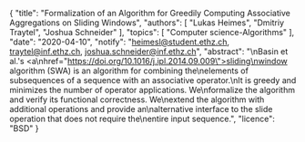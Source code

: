 {
    "title": "Formalization of an Algorithm for Greedily Computing Associative Aggregations on Sliding Windows",
    "authors": [
        "Lukas Heimes",
        "Dmitriy Traytel",
        "Joshua Schneider"
    ],
    "topics": [
        "Computer science-Algorithms"
    ],
    "date": "2020-04-10",
    "notify": "heimesl@student.ethz.ch, traytel@inf.ethz.ch, joshua.schneider@inf.ethz.ch",
    "abstract": "\nBasin et al.'s <a\nhref=\"https://doi.org/10.1016/j.ipl.2014.09.009\">sliding\nwindow algorithm (SWA)</a> is an algorithm for combining the\nelements of subsequences of a sequence with an associative operator.\nIt is greedy and minimizes the number of operator applications. We\nformalize the algorithm and verify its functional correctness. We\nextend the algorithm with additional operations and provide an\nalternative interface to the slide operation that does not require the\nentire input sequence.",
    "licence": "BSD"
}